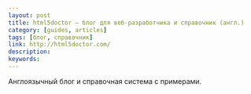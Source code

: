 ```yaml
---
layout: post
title: html5doctor — блог для веб-разработчика и справочник (англ.)
category: [guides, articles]
tags: [блог, справочник]
link: http://html5doctor.com/
description:
keywords:
---
```


<p>Англоязычный блог и справочная система с примерами.</p>
